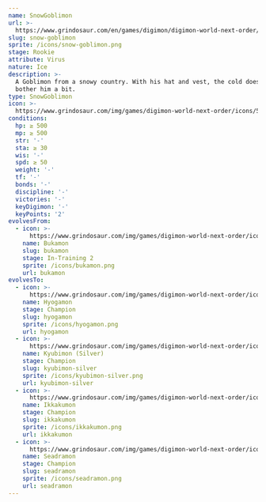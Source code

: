 ```yaml
---
name: SnowGoblimon
url: >-
  https://www.grindosaur.com/en/games/digimon/digimon-world-next-order/digimon/54-snow-goblimon
slug: snow-goblimon
sprite: /icons/snow-goblimon.png
stage: Rookie
attribute: Virus
nature: Ice
description: >-
  A Goblimon from a snowy country. With his hat and vest, the cold doesn't
  bother him a bit.
type: SnowGoblimon
icon: >-
  https://www.grindosaur.com/img/games/digimon-world-next-order/icons/54-snowgoblimon-icon.png
conditions:
  hp: ≥ 500
  mp: ≥ 500
  str: '-'
  sta: ≥ 30
  wis: '-'
  spd: ≥ 50
  weight: '-'
  tf: '-'
  bonds: '-'
  discipline: '-'
  victories: '-'
  keyDigimon: '-'
  keyPoints: '2'
evolvesFrom:
  - icon: >-
      https://www.grindosaur.com/img/games/digimon-world-next-order/icons/22-bukamon-icon-small.png
    name: Bukamon
    slug: bukamon
    stage: In-Training 2
    sprite: /icons/bukamon.png
    url: bukamon
evolvesTo:
  - icon: >-
      https://www.grindosaur.com/img/games/digimon-world-next-order/icons/89-hyogamon-icon-small.png
    name: Hyogamon
    stage: Champion
    slug: hyogamon
    sprite: /icons/hyogamon.png
    url: hyogamon
  - icon: >-
      https://www.grindosaur.com/img/games/digimon-world-next-order/icons/91-kyubimon-silver-icon-small.png
    name: Kyubimon (Silver)
    stage: Champion
    slug: kyubimon-silver
    sprite: /icons/kyubimon-silver.png
    url: kyubimon-silver
  - icon: >-
      https://www.grindosaur.com/img/games/digimon-world-next-order/icons/64-ikkakumon-icon-small.png
    name: Ikkakumon
    stage: Champion
    slug: ikkakumon
    sprite: /icons/ikkakumon.png
    url: ikkakumon
  - icon: >-
      https://www.grindosaur.com/img/games/digimon-world-next-order/icons/83-seadramon-icon-small.png
    name: Seadramon
    stage: Champion
    slug: seadramon
    sprite: /icons/seadramon.png
    url: seadramon
---
```



